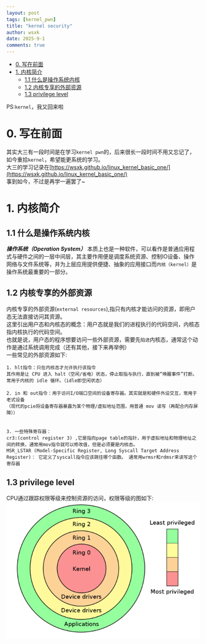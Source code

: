 ```yaml
---
layout: post
tags: [kernel_pwn]
title: "kernel security"
author: wsxk
date: 2025-9-1
comments: true
---
```



- [0. 写在前面](#0-写在前面)
- [1. 内核简介](#1-内核简介)
  - [1.1 什么是操作系统内核](#11-什么是操作系统内核)
  - [1.2 内核专享的外部资源](#12-内核专享的外部资源)
  - [1.3 privilege level](#13-privilege-level)


PS:`kernel`，我又回来啦<br>

# 0. 写在前面<br>
其实大三有一段时间是在学习`kernel pwn`的，后来很长一段时间不用又忘记了，如今重拾`kernel`，希望能更系统的学习。<br>
大三的学习记录在[https://wsxk.github.io/linux_kernel_basic_one/](https://wsxk.github.io/linux_kernel_basic_one/)<br>
事到如今，不过是再学一遍罢了~<br>

# 1. 内核简介<br>
## 1.1 什么是操作系统内核<br>
***操作系统（Operation System）*** 本质上也是一种软件，可以看作是普通应用程式与硬件之间的一层中间层，其主要作用便是调度系统资源、控制IO设备、操作网络与文件系统等，并为上层应用提供便捷、抽象的应用接口而` 内核（kernel） `是操作系统最重要的一部分。<br>

## 1.2 内核专享的外部资源<br>
内核专享的外部资源(`external resources`),指只有内核才能访问的资源，即用户态无法直接访问其资源。<br>
这里引出用户态和内核态的概念：用户态就是我们的进程执行的代码空间，内核态指内核执行的代码空间。<br>
也就是说，用户态的程序想要访问一些外部资源，需要先`陷进`内核态，通常这个动作是通过系统调用完成（还有其他，接下来再举例）<br>
一些常见的外部资源如下:<br>
```
1. hlt指令：只在内核态才允许执行该指令
其作用是让 CPU 进入 halt（空闲/省电）状态，停止取指与执行，直到被“唤醒事件”打断。常用于内核的 idle 循环。（idle即空闲状态）

2. in 和 out指令：用于访问I/O端口空间的设备寄存器。其实就是和硬件外设交互，常用于老式设备
（现代的pcie将设备寄存器暴露为某个物理/虚拟地址范围，用普通 mov 读写（再配合内存屏障））


3. 一些特殊寄存器：
cr3:(control register 3) ,它是指向page table的指针，用于虚拟地址和物理地址之间的转换，通常用mov指令就可以修改值，但是必须要是内核态。
MSR_LSTAR (Model-Specific Register, Long Syscall Target Address Register)： 它定义了syscall指令应该跳往哪个函数。 通常用wrmsr和rdmsr来读写这个寄存器
```

## 1.3 privilege level<br>
CPU通过跟踪权限等级来控制资源的访问，权限等级的图如下:<br>
![](https://raw.githubusercontent.com/wsxk/wsxk_pictures/main/2025-9-25/20250813202951.png)
```

```


<!-- Google tag (gtag.js) -->
<script async src="https://www.googletagmanager.com/gtag/js?id=G-C22S5YSYL7"></script>
<script>
  window.dataLayer = window.dataLayer || [];
  function gtag(){dataLayer.push(arguments);}
  gtag('js', new Date());

  gtag('config', 'G-C22S5YSYL7');
</script>